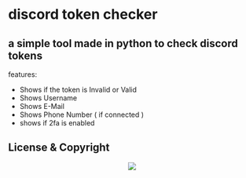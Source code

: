 # discord token checker


## a simple tool made in python to check discord tokens

features:
- Shows if the token is Invalid or Valid
- Shows Username
- Shows E-Mail
- Shows Phone Number ( if connected )
- shows if 2fa is enabled


## License & Copyright

<p align="center">
    <a href="https://cdn.discordapp.com/attachments/728576715923914783/878636679995457536/57KcSvMF2.png">
        <img src="https://cdn.discordapp.com/attachments/728576715923914783/878636679995457536/57KcSvMF2.png" />
    </a>
</p>
